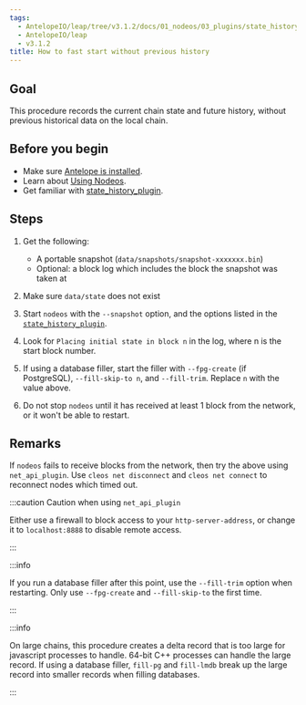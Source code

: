 ```yaml
---
tags:
  - AntelopeIO/leap/tree/v3.1.2/docs/01_nodeos/03_plugins/state_history_plugin/10_how-to-fast-start-without-old-history.md
  - AntelopeIO/leap
  - v3.1.2
title: How to fast start without previous history
---
```


## Goal

This procedure records the current chain state and future history, without previous historical data on the local chain.

## Before you begin

* Make sure [Antelope is installed](../../../00_install/index.md).
* Learn about [Using Nodeos](../../02_usage/index.md).
* Get familiar with [state_history_plugin](../../03_plugins/state_history_plugin/index.md).

## Steps

1. Get the following:
   * A portable snapshot (`data/snapshots/snapshot-xxxxxxx.bin`)
   * Optional: a block log which includes the block the snapshot was taken at

2. Make sure `data/state` does not exist

3. Start `nodeos` with the `--snapshot` option, and the options listed in the [`state_history_plugin`](index.md).

4. Look for `Placing initial state in block n` in the log, where n is the start block number.

5. If using a database filler, start the filler with `--fpg-create` (if PostgreSQL), `--fill-skip-to n`, and `--fill-trim`. Replace `n` with the value above.

6. Do not stop `nodeos` until it has received at least 1 block from the network, or it won't be able to restart.

## Remarks

If `nodeos` fails to receive blocks from the network, then try the above using `net_api_plugin`. Use `cleos net disconnect` and `cleos net connect` to reconnect nodes which timed out.


:::caution Caution when using `net_api_plugin`

Either use a firewall to block access to your `http-server-address`, or change it to `localhost:8888` to disable remote access.

:::



:::info

If you run a database filler after this point, use the `--fill-trim` option when restarting. Only use `--fpg-create` and `--fill-skip-to` the first time.

:::



:::info

On large chains, this procedure creates a delta record that is too large for javascript processes to handle. 64-bit C++ processes can handle the large record. If using a database filler, `fill-pg` and `fill-lmdb` break up the large record into smaller records when filling databases.

:::

